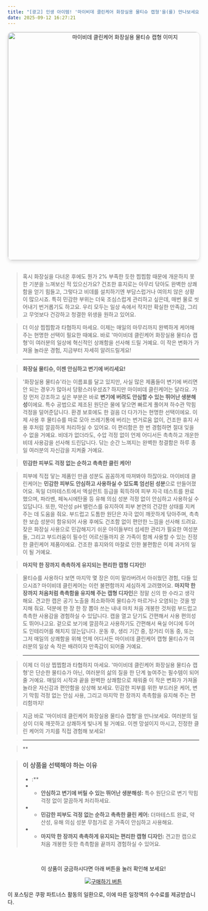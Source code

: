 ```yaml
---
title: "[광고] 인생 아이템! '마이비데 클린케어 화장실용 물티슈 캡형'을(를) 만나보세요."
date: 2025-09-12 16:27:21
---
```


<div align="center">
    <a href="https://link.coupang.com/re/AFFSDP?lptag=AF8916626&pageKey=6964996972&itemId=16969608474&vendorItemId=84146435125&traceid=V0-153-30e5fab533f6de5e&requestid=20250913012659399195326269" target="_blank">
        <img src="https://ads-partners.coupang.com/image1/zFIKUzjSYaXGk62XzErWAusz6nmcFLyUoz-baWVT_p3HZx2OdEqEz4NUzsBtgEsy6EbHpr4TjQGhlOVTiS1K73KcIAAH8Ll5bY_8DyAyKaHrjR-4EHTdQLFYUjQu7W9hk3e6aiSMcQ_pwglBhXnotZr8RMXVKGDBQQZUO8qebITGQq2kkpYPOA31T-5eSr72Ai4iXsmMA78BzgRpfKEQOprXXZB4H1vzDlKi9n8VbYcppPGPz1IbCHOKnInptJu3UMO7jGdVidoOk04fG8Wx7uEPzUA=" alt="마이비데 클린케어 화장실용 물티슈 캡형 이미지" width="600" style="max-width: 100%; height: auto; border-radius: 12px; border: 1px solid #e0e0e0; box-shadow: 0 4px 8px rgba(0,0,0,0.1);">
    </a>
</div>
<br>

> 혹시 화장실을 다녀온 후에도 뭔가 2% 부족한 듯한 찝찝함 때문에 개운하지 못한 기분을 느껴보신 적 있으신가요? 건조한 휴지로는 아무리 닦아도 완벽한 상쾌함을 얻기 힘들고, 그렇다고 비데를 설치하기엔 부담스럽거나 여의치 않은 상황이 많으시죠. 특히 민감한 부위는 더욱 조심스럽게 관리하고 싶은데, 매번 물로 씻어내기 번거롭기도 하고요. 우리 모두는 일상 속에서 작지만 확실한 만족감, 그리고 무엇보다 건강하고 청결한 위생을 원하고 있어요.

> 더 이상 찝찝함과 타협하지 마세요. 이제는 매일의 마무리까지 완벽하게 케어해주는 현명한 선택이 필요한 때예요. 바로 '마이비데 클린케어 화장실용 물티슈 캡형'이 여러분의 일상에 혁신적인 상쾌함을 선사해 드릴 거예요. 이 작은 변화가 가져올 놀라운 경험, 지금부터 자세히 알려드릴게요!

> ***

> **화장실 물티슈, 이젠 안심하고 변기에 버리세요!**

> '화장실용 물티슈'라는 이름표를 달고 있지만, 사실 많은 제품들이 변기에 버리면 안 되는 경우가 많아서 당황스러우셨죠? 하지만 마이비데 클린케어는 달라요. 가장 먼저 강조하고 싶은 부분은 바로 **변기에 버려도 안심할 수 있는 뛰어난 생분해성**이에요. 특수 공법으로 제조된 원단은 물에 닿으면 빠르게 풀어져 하수관 막힘 걱정을 덜어준답니다. 환경 보호에도 한 걸음 더 다가가는 현명한 선택이에요. 이제 사용 후 물티슈를 따로 모아 쓰레기통에 버리는 번거로움 없이, 건조한 휴지 사용 후처럼 깔끔하게 처리하실 수 있어요. 이 편리함은 한 번 경험하면 절대 잊을 수 없을 거예요. 비데가 없더라도, 수압 걱정 없이 언제 어디서든 촉촉하고 개운한 비데 사용감을 선사해 드린답니다. 닦는 순간 느껴지는 완벽한 청결함은 하루 종일 여러분의 자신감을 지켜줄 거예요.

> **민감한 피부도 걱정 없는 순하고 촉촉한 클린 케어!**

> 피부에 직접 닿는 제품인 만큼 성분도 꼼꼼하게 따져봐야 하잖아요. 마이비데 클린케어는 **민감한 피부도 안심하고 사용하실 수 있도록 엄선된 성분**으로 만들어졌어요. 독일 더마테스트에서 엑설런트 등급을 획득하여 피부 자극 테스트를 완료했으며, 파라벤, 페녹시에탄올 등 유해 의심 성분 걱정 없이 안심하고 사용하실 수 있답니다. 또한, 약산성 pH 밸런스를 유지하여 피부 본연의 건강한 상태를 지켜주는 데 도움을 줘요. 부드럽고 도톰한 원단은 자극 없이 깨끗하게 닦아주며, 촉촉한 보습 성분이 함유되어 사용 후에도 건조함 없이 편안한 느낌을 선사해 드려요. 잦은 화장실 사용으로 민감해지기 쉬운 아이들부터 섬세한 관리가 필요한 여성분들, 그리고 부드러움이 필수인 어르신들까지 온 가족이 함께 사용할 수 있는 진정한 클린케어 제품이에요. 건조한 휴지와의 마찰로 인한 불편함은 이제 과거의 일이 될 거예요.

> **마지막 한 장까지 촉촉하게 유지되는 편리한 캡형 디자인!**

> 물티슈를 사용하다 보면 마지막 몇 장은 이미 말라버려서 아쉬웠던 경험, 다들 있으시죠? 마이비데 클린케어는 이런 불편함까지 세심하게 고려했어요. **마지막 한 장까지 처음처럼 촉촉함을 유지해 주는 캡형 디자인**은 정말 신의 한 수라고 생각해요. 견고한 캡은 공기 노출을 최소화하여 물티슈가 마르거나 오염되는 것을 방지해 줘요. 덕분에 한 장 한 장 뽑아 쓰는 내내 마치 처음 개봉한 것처럼 부드럽고 촉촉한 사용감을 경험하실 수 있답니다. 캡을 열고 닫기도 간편해서 사용 편의성도 뛰어나고요. 겉으로 보기에 깔끔하고 사용하기도 간편해서 욕실 어디에 두어도 인테리어를 해치지 않는답니다. 운동 후, 생리 기간 중, 장거리 이동 중, 또는 그저 매일의 상쾌함을 위해 언제 어디서든 마이비데 클린케어 캡형 물티슈가 여러분의 일상 속 작은 배려이자 만족감이 되어줄 거예요.

> ***

> 이제 더 이상 찝찝함과 타협하지 마세요. '마이비데 클린케어 화장실용 물티슈 캡형'은 단순한 물티슈가 아닌, 여러분의 삶의 질을 한 단계 높여주는 필수템이 되어줄 거예요. 매일의 시작과 끝을 완벽한 상쾌함으로 채워줄 이 작은 변화가 가져올 놀라운 자신감과 편안함을 상상해 보세요. 민감한 피부를 위한 부드러운 케어, 변기 막힘 걱정 없는 안심 사용, 그리고 마지막 한 장까지 촉촉함을 유지해 주는 편리함까지!

> 지금 바로 '마이비데 클린케어 화장실용 물티슈 캡형'을 만나보세요. 여러분의 일상이 더욱 깨끗하고 상쾌하게 빛나게 될 거예요. 이젠 망설이지 마시고, 진정한 클린 케어의 가치를 직접 경험해 보세요!

> ***

> **


> ### 이 상품을 선택해야 하는 이유
> - :**
> - *   **안심하고 변기에 버릴 수 있는 뛰어난 생분해성:** 특수 원단으로 변기 막힘 걱정 없이 깔끔하게 처리하세요.
> - *   **민감한 피부도 걱정 없는 순하고 촉촉한 클린 케어:** 더마테스트 완료, 약산성, 유해 의심 성분 무첨가로 온 가족이 안심하고 사용해요.
> - *   **마지막 한 장까지 촉촉하게 유지되는 편리한 캡형 디자인:** 견고한 캡으로 처음 개봉한 듯한 촉촉함을 끝까지 경험하실 수 있어요.


<br>

<div align="center">
  <p>이 상품이 궁금하시다면 아래 버튼을 눌러 확인해 보세요!</p>
  <a href="https://link.coupang.com/re/AFFSDP?lptag=AF8916626&pageKey=6964996972&itemId=16969608474&vendorItemId=84146435125&traceid=V0-153-30e5fab533f6de5e&requestid=20250913012659399195326269" target="_blank">
    <img src="https://img.shields.io/badge/지금 바로 구매하기-FF5722?style=for-the-badge&logo=coupa&logoColor=white" alt="구매하기 버튼">
  </a>
</div>

이 포스팅은 쿠팡 파트너스 활동의 일환으로, 이에 따른 일정액의 수수료를 제공받습니다.

